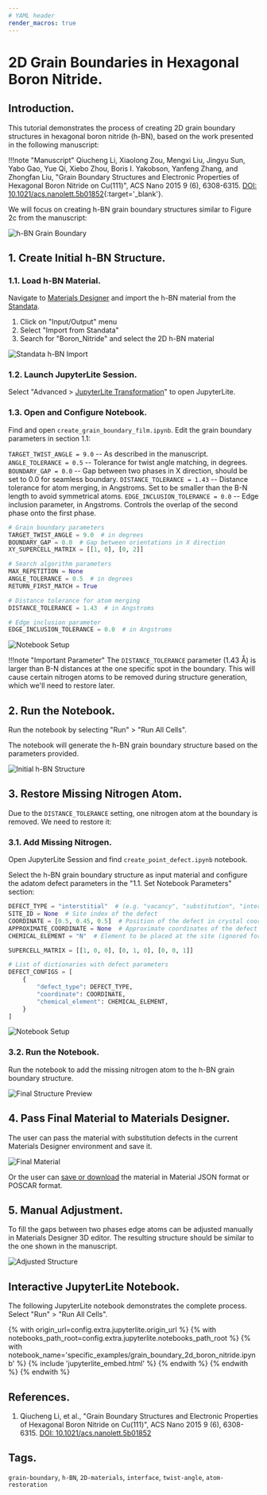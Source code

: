 ```yaml
---
# YAML header
render_macros: true
---
```


# 2D Grain Boundaries in Hexagonal Boron Nitride.

## Introduction.

This tutorial demonstrates the process of creating 2D grain boundary structures in hexagonal boron nitride (h-BN), based on the work presented in the following manuscript:

!!!note "Manuscript"
    Qiucheng Li, Xiaolong Zou, Mengxi Liu, Jingyu Sun, Yabo Gao, Yue Qi, Xiebo Zhou, Boris I. Yakobson, Yanfeng Zhang, and Zhongfan Liu, "Grain Boundary Structures and Electronic Properties of Hexagonal Boron Nitride on Cu(111)", ACS Nano 2015 9 (6), 6308-6315. [DOI: 10.1021/acs.nanolett.5b01852](https://doi.org/10.1021/acs.nanolett.5b01852){:target='_blank'}.

We will focus on creating h-BN grain boundary structures similar to Figure 2c from the manuscript:

![h-BN Grain Boundary](/images/tutorials/materials/defects/grain_boundary_2d_boron_nitride/0-figure-from-manuscript.webp "h-BN Grain Boundary, FIG. 2c.")

## 1. Create Initial h-BN Structure.

### 1.1. Load h-BN Material.

Navigate to [Materials Designer](../../../materials-designer/overview.md) and import the h-BN material from the [Standata](../../../materials-designer/header-menu/input-output/standata-import.md).

1. Click on "Input/Output" menu
2. Select "Import from Standata"
3. Search for "Boron_Nitride" and select the 2D h-BN material

![Standata h-BN Import](/images/tutorials/materials/interfaces/twisted-bilayer-boron-nitride/standata-import-bn.png "Standata h-BN Import")


### 1.2. Launch JupyterLite Session.

Select "Advanced > [JupyterLite Transformation](../../../materials-designer/header-menu/advanced/jupyterlite-dialog.md)" to open JupyterLite.

### 1.3. Open and Configure Notebook.

Find and open `create_grain_boundary_film.ipynb`. Edit the grain boundary parameters in section 1.1:

`TARGET_TWIST_ANGLE = 9.0` -- As described in the manuscript.
`ANGLE_TOLERANCE = 0.5` -- Tolerance for twist angle matching, in degrees.
`BOUNDARY_GAP = 0.0` -- Gap between two phases in X direction, should be set to 0.0 for seamless boundary.
`DISTANCE_TOLERANCE = 1.43` -- Distance tolerance for atom merging, in Angstroms. Set to be smaller than the B-N length to avoid symmetrical atoms.
`EDGE_INCLUSION_TOLERANCE = 0.0` -- Edge inclusion parameter, in Angstroms. Controls the overlap of the second phase onto the first phase.

```python
# Grain boundary parameters
TARGET_TWIST_ANGLE = 9.0  # in degrees
BOUNDARY_GAP = 0.0  # Gap between orientations in X direction
XY_SUPERCELL_MATRIX = [[1, 0], [0, 2]]

# Search algorithm parameters
MAX_REPETITION = None
ANGLE_TOLERANCE = 0.5  # in degrees
RETURN_FIRST_MATCH = True

# Distance tolerance for atom merging
DISTANCE_TOLERANCE = 1.43  # in Angstroms

# Edge inclusion parameter
EDGE_INCLUSION_TOLERANCE = 0.0  # in Angstroms
```

![Notebook Setup](/images/tutorials/materials/defects/grain_boundary_2d_boron_nitride/2-jl-setup-nb-gb.webp "Notebook Setup")

!!!note "Important Parameter"
    The `DISTANCE_TOLERANCE` parameter (1.43 Å) is larger than B-N distances at the one specific spot in the boundary. This will cause certain nitrogen atoms to be removed during structure generation, which we'll need to restore later.

## 2. Run the Notebook.

Run the notebook by selecting "Run" > "Run All Cells".

The notebook will generate the h-BN grain boundary structure based on the parameters provided.

![Initial h-BN Structure](/images/tutorials/materials/defects/grain_boundary_2d_boron_nitride/4-wave-result-gb.webp "Initial h-BN Structure")

## 3. Restore Missing Nitrogen Atom.

Due to the `DISTANCE_TOLERANCE` setting, one nitrogen atom at the boundary is removed. We need to restore it:

### 3.1. Add Missing Nitrogen.

Open JupyterLite Session and find `create_point_defect.ipynb` notebook.

Select the h-BN grain boundary structure as input material and configure the adatom defect parameters in the "1.1. Set Notebook Parameters" section:

```python
DEFECT_TYPE = "interstitial"  # (e.g. "vacancy", "substitution", "interstitial")
SITE_ID = None  # Site index of the defect
COORDINATE = [0.5, 0.45, 0.5]  # Position of the defect in crystal coordinates
APPROXIMATE_COORDINATE = None  # Approximate coordinates of the defect in crystal coordinates
CHEMICAL_ELEMENT = "N"  # Element to be placed at the site (ignored for vacancy)

SUPERCELL_MATRIX = [[1, 0, 0], [0, 1, 0], [0, 0, 1]]

# List of dictionaries with defect parameters
DEFECT_CONFIGS = [
    {
        "defect_type": DEFECT_TYPE,
        "coordinate": COORDINATE,
        "chemical_element": CHEMICAL_ELEMENT,
    }
]
```

![Notebook Setup](/images/tutorials/materials/defects/grain_boundary_2d_boron_nitride/5-jl-setup-nb-final-gb.webp "Notebook Setup")

### 3.2. Run the Notebook.

Run the notebook to add the missing nitrogen atom to the h-BN grain boundary structure.

![Final Structure Preview](/images/tutorials/materials/defects/grain_boundary_2d_boron_nitride/6-jl-result-preview-final-gb.webp "Final Structure Preview")

## 4. Pass Final Material to Materials Designer.

The user can pass the material with substitution defects in the current Materials Designer environment and save it.

![Final Material](/images/tutorials/materials/defects/grain_boundary_2d_boron_nitride/7-wave-result-final-gb.webp "Final Material")

Or the user can [save or download](../../../materials-designer/header-menu/input-output.md) the material in Material JSON format or POSCAR format.

## 5. Manual Adjustment.

To fill the gaps between two phases edge atoms can be adjusted manually in Materials Designer 3D editor.
The resulting structure should be similar to the one shown in the manuscript.

![Adjusted Structure](/images/tutorials/materials/defects/grain_boundary_2d_boron_nitride/8-wave-result-final-gb-relaxed.webp "Adjusted Structure")

## Interactive JupyterLite Notebook.

The following JupyterLite notebook demonstrates the complete process. Select "Run" > "Run All Cells".

{% with origin_url=config.extra.jupyterlite.origin_url %}
{% with notebooks_path_root=config.extra.jupyterlite.notebooks_path_root %}
{% with notebook_name='specific_examples/grain_boundary_2d_boron_nitride.ipynb' %}
{% include 'jupyterlite_embed.html' %}
{% endwith %}
{% endwith %}
{% endwith %}

## References.

1. Qiucheng Li, et al., "Grain Boundary Structures and Electronic Properties of Hexagonal Boron Nitride on Cu(111)", ACS Nano 2015 9 (6), 6308-6315. [DOI: 10.1021/acs.nanolett.5b01852](https://doi.org/10.1021/acs.nanolett.5b01852)

## Tags.

`grain-boundary`, `h-BN`, `2D-materials`, `interface`, `twist-angle`, `atom-restoration`
